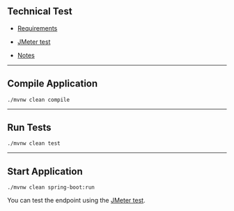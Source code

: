 ## Technical Test

- [Requirements](TECHNICAL_TEST.md)

- [JMeter test](src/test/jmeter/inditex-test-grpc.jmx)

- [Notes](NOTES.md)

---

## Compile Application

```
./mvnw clean compile
```

---

## Run Tests

```
./mvnw clean test
```

---

## Start Application

```
./mvnw clean spring-boot:run
```

You can test the endpoint using the [JMeter test](src/test/jmeter/inditex-test-grpc.jmx).